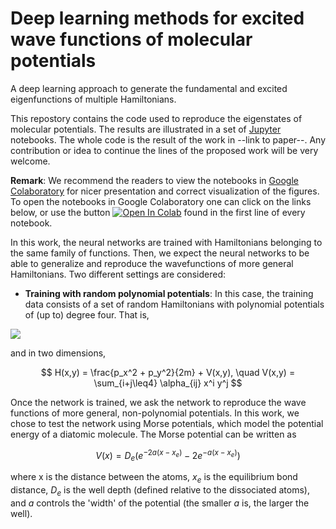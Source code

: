 # Deep learning methods for excited wave functions of molecular potentials

A deep learning approach to generate the fundamental and excited eigenfunctions of multiple Hamiltonians.

This repostory contains the code used to reproduce the eigenstates of molecular potentials. The results are illustrated in a set of [Jupyter](https://jupyter.org/) notebooks. The whole code is the result of the work in --link to paper--. Any contribution or idea to continue the lines of the proposed work will be very welcome.

**Remark**: We recommend the readers to view the notebooks in [Google Colaboratory](https://colab.research.google.com/) for nicer presentation and correct visualization of the figures. To open the notebooks in Google Colaboratory one can click on the links below, or use the button [![Open In Colab](https://colab.research.google.com/assets/colab-badge.svg)]() found in the first line of every notebook.

In this work, the neural networks are trained with Hamiltonians belonging to the same family of functions. Then, we expect the neural networks to be able to generalize and reproduce the wavefunctions of more general Hamiltonians. Two different settings are considered:

+ **Training with random polynomial potentials**: In this case, the training data consists of a set of random Hamiltonians with polynomial potentials of (up to) degree four. That is,

<img src="https://render.githubusercontent.com/render/math?math=H(x) = \frac{p^2}{2m} + V(x), \quad V(x) = \alpha_0 + \alpha_1 x + \alpha_2 x^2 + \alpha_3 x^3 + \alpha_4 x^4">


and in two dimensions,

$$
H(x,y) = \frac{p_x^2 + p_y^2}{2m} + V(x,y), \quad V(x,y) = \sum_{i+j\leq4} \alpha_{ij} x^i y^j 
$$

Once the network is trained, we ask the network to reproduce the wave functions of more general, non-polynomial potentials. In this work, we chose to test the network using Morse potentials, which model the potential energy of a diatomic molecule. The Morse potential can be written as

$$
V(x) = D_e(e^{-2a(x-x_e)} - 2e^{-a(x-x_e)})
$$

where x is the distance between the atoms, $x_{e}$ is the equilibrium bond distance, $D_{e}$ is the well depth (defined relative to the dissociated atoms), and $a$ controls the 'width' of the potential (the smaller $a$ is, the larger the well). 
